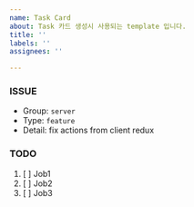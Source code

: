 ```yaml
---
name: Task Card
about: Task 카드 생성시 사용되는 template 입니다.
title: ''
labels: ''
assignees: ''

---
```


### ISSUE
- Group:  `server`
- Type:  `feature`
- Detail: fix actions from client redux

### TODO
1. [ ] Job1
2. [ ] Job2
3. [ ] Job3
